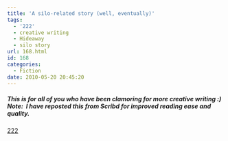 ```yaml
---
title: 'A silo-related story (well, eventually)'
tags:
  - '222'
  - creative writing
  - Hideaway
  - silo story
url: 168.html
id: 168
categories:
  - Fiction
date: 2010-05-20 20:45:20
---
```


##### This is for all of you who have been clamoring for more creative writing :) Note:  I have reposted this from Scribd for improved reading ease and quality.

[222](http://www.scribd.com/doc/32210610/222 "View 222 on Scribd")